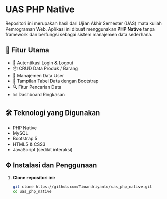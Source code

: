 # UAS PHP Native

Repositori ini merupakan hasil dari Ujian Akhir Semester (UAS) mata kuliah Pemrograman Web. Aplikasi ini dibuat menggunakan **PHP Native** tanpa framework dan berfungsi sebagai sistem manajemen data sederhana.

## 📌 Fitur Utama

- 🔐 Autentikasi Login & Logout
- 📦 CRUD Data Produk / Barang
- 👥 Manajemen Data User
- 🧾 Tampilan Tabel Data dengan Bootstrap
- 🔍 Fitur Pencarian Data
- 📊 Dashboard Ringkasan

## 🛠️ Teknologi yang Digunakan

- PHP Native
- MySQL
- Bootstrap 5
- HTML5 & CSS3
- JavaScript (sedikit interaksi)

## ⚙️ Instalasi dan Penggunaan

1. **Clone repositori ini:**

   ```bash
   git clone https://github.com/Tioandriyanto/uas_php_native.git
   cd uas_php_native
